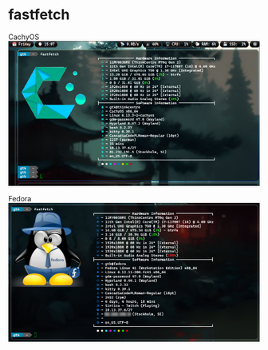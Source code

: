 # fastfetch

CachyOS
![CachyOS](https://github.com/gtk80/fastfetch/blob/main/screenshot-cachyos.png)

Fedora
![Fedora](https://github.com/gtk80/fastfetch/blob/main/screenshot-fedora.png)
